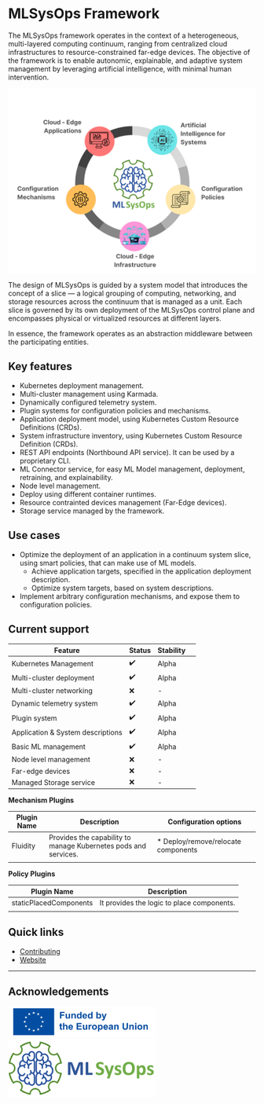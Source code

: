 # MLSysOps Framework

The MLSysOps framework operates in the context of a heterogeneous, multi-layered computing continuum, ranging from 
centralized cloud infrastructures to resource-constrained far-edge devices. The objective of the framework is to enable
autonomic, explainable, and adaptive system management by leveraging artificial intelligence, with minimal human intervention.

<img src="assets/img/concept.svg" title="MLSysOps Concept" width="600" style="margin:auto; display:block"/>

The design of MLSysOps is guided by a system model that introduces the concept of a slice — a logical grouping of computing,
networking, and storage resources across the continuum that is managed as a unit. Each slice is governed by its own 
deployment of the MLSysOps control plane and encompasses physical or virtualized resources at different layers.

In essence, the framework operates as an abstraction middleware between the participating entities.


## Key features

* Kubernetes deployment management.
* Multi-cluster management using Karmada.
* Dynamically configured telemetry system.
* Plugin systems for configuration policies and mechanisms.
* Application deployment model, using Kubernetes Custom Resource Definitions (CRDs).
* System infrastructure inventory, using Kubernetes Custom Resource Definition (CRDs).
* REST API endpoints (Northbound API service). It can be used by a proprietary CLI.
* ML Connector service, for easy ML Model management, deployment, retraining, and explainability.
* Node level management.
* Deploy using different container runtimes. 
* Resource contrainted devices management (Far-Edge devices).
* Storage service managed by the framework.

## Use cases

* Optimize the deployment of an application in a continuum system slice, using smart policies, that can make use of ML models.
  * Achieve application targets, specified in the application deployment description.
  * Optimize system targets, based on system descriptions.
* Implement arbitrary configuration mechanisms, and expose them to configuration policies.

## Current support

| Feature                           | Status             | Stability  |  |
|-----------------------------------|--------------------|------------|--|
| Kubernetes Management             | :heavy_check_mark: | Alpha      |  |
| Multi-cluster deployment          | :heavy_check_mark: | Alpha      |  |
| Multi-cluster networking          | :x:                | -          |  |
| Dynamic telemetry system          | :heavy_check_mark: | Alpha      |  |
| Plugin system                     | :heavy_check_mark: | Alpha      |  |
| Application & System descriptions | :heavy_check_mark: | Alpha      |  |
| Basic ML management               | :heavy_check_mark: | Alpha      |  |
| Node level management             | :x:                | -          |  |
| Far-edge devices                  | :x:                | -          |  |
| Managed Storage service           | :x:                | -          |  |



**Mechanism Plugins**

| Plugin Name | Description                                                     | Configuration options               |
|-------------|-----------------------------------------------------------------|-------------------------------------|
| Fluidity    | Provides the capability to manage Kubernetes pods and services. | * Deploy/remove/relocate components |
|             |                                                                 |                                     |

**Policy Plugins**

| Plugin Name            | Description                                | 
|------------------------|--------------------------------------------|
| staticPlacedComponents | It provides the logic to place components. |
|                        |                                            |


## Quick links

- [Contributing](developer-guide/contribute/)
- [Website](https://mlsysops.eu)

---
## Acknowledgements

<img src="assets/img/EN-Funded.png" width="300"/>
<img src="assets/img/mlsysops_logo700x280.png" width="300"/>

